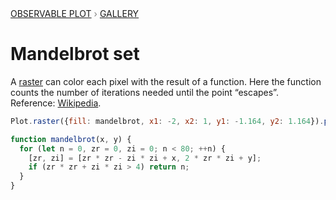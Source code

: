 <div style="color: grey; font: 13px/25.5px var(--sans-serif); text-transform: uppercase;"><h1 style="display: none;">Plot: Mandelbrot set</h1><a href="/plot">Observable Plot</a> › <a href="/@observablehq/plot-gallery">Gallery</a></div>

# Mandelbrot set

A [raster](https://observablehq.com/plot/marks/raster) can color each pixel with the result of a function. Here the function counts the number of iterations needed until the point “escapes”. Reference: [Wikipedia](https://en.wikipedia.org/wiki/Mandelbrot_set).

```js echo
Plot.raster({fill: mandelbrot, x1: -2, x2: 1, y1: -1.164, y2: 1.164}).plot({aspectRatio: 1})
```

```js echo
function mandelbrot(x, y) {
  for (let n = 0, zr = 0, zi = 0; n < 80; ++n) {
    [zr, zi] = [zr * zr - zi * zi + x, 2 * zr * zi + y];
    if (zr * zr + zi * zi > 4) return n;
  }
}
```
